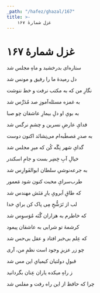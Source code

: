```yaml
---
_path: "/hafez/ghazal/167"
title: >-
    غزل شمارهٔ ۱۶۷
---
```

# غزل شمارهٔ ۱۶۷

<div class="b" id="bn1"><div class="m1"><p>ستاره‌ای بدرخشید و ماهِ مجلس شد</p></div>
<div class="m2"><p>دل رمیدهٔ ما را رفیق و مونس شد</p></div></div>
<div class="b" id="bn2"><div class="m1"><p>نگارِ من که به مکتب نرفت و خط ننوشت</p></div>
<div class="m2"><p>به غمزه مسئله‌آموزِ صد مُدَرِّس شد</p></div></div>
<div class="b" id="bn3"><div class="m1"><p>به بویِ او دلِ بیمارِ عاشقان چو صبا</p></div>
<div class="m2"><p>فدایِ عارضِ نسرین و چشمِ نرگس شد</p></div></div>
<div class="b" id="bn4"><div class="m1"><p>به صدرِ مَصطَبه‌ام می‌نِشانَد اکنون دوست</p></div>
<div class="m2"><p>گدایِ شهر نِگَه کُن که میرِ مجلس شد</p></div></div>
<div class="b" id="bn5"><div class="m1"><p>خیالِ آبِ خِضِر بست و جامِ اسکندر</p></div>
<div class="m2"><p>به جرعه‌نوشیِ سلطان ابوالفَوارِس شد</p></div></div>
<div class="b" id="bn6"><div class="m1"><p>طرب‌سرایِ محبت کنون شود مَعمور</p></div>
<div class="m2"><p>که طاقِ اَبرویِ یارِ مَنَش مهندس شد</p></div></div>
<div class="b" id="bn7"><div class="m1"><p>لب از تَرَشُّحِ مِی پاک کن برایِ خدا</p></div>
<div class="m2"><p>که خاطرم به هزاران گُنَه مُوَسوِس شد</p></div></div>
<div class="b" id="bn8"><div class="m1"><p>کرشمهٔ تو شرابی به عاشقان پیمود</p></div>
<div class="m2"><p>که عِلم بی‌خبر افتاد و عقل بی‌حس شد</p></div></div>
<div class="b" id="bn9"><div class="m1"><p>چو زر عزیزِ وجود است نظمِ من، آری</p></div>
<div class="m2"><p>قبولِ دولتیان کیمیایِ این مس شد</p></div></div>
<div class="b" id="bn10"><div class="m1"><p>ز راهِ میکده یاران عِنان بگردانید</p></div>
<div class="m2"><p>چرا که حافظ از این راه رفت و مفلس شد</p></div></div>
